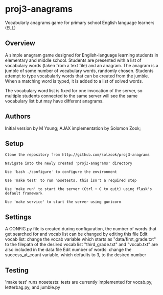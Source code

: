 # proj3-anagrams
Vocabularly anagrams game for primary school English language learners (ELL)


## Overview

A simple anagram game designed for English-language learning students in 
elementary and middle school.
Students are presented with a list of vocabulary words (taken from a text file) and an anagram.  The anagram is a jumble of some number of vocabulary words, randomly chosen.  Students attempt to type vocabularly words that can be created from the jumble.  When a matching word is typed, it is added to a list of solved words. 

The vocabulary word list is fixed for one invocation of the server, so multiple students connected to the same server will see the same vocabulary list but may have different anagrams.


## Authors 

Initial version by M Young;
AJAX implementation by Solomon Zook; 


## Setup
	Clone the repository from http://github.com/solzook/proj3-anagrams

	Navigate into the newly created 'proj3-anagrams' directory

	Use 'bash ./configure' to configure the environment

	Use 'make test' to run nosetests, this isn't a required step
	
	Use 'make run' to start the server (Ctrl + C to quit) using flask's default framework

	Use 'make service' to start the server using gunicorn


## Settings
A CONFIG.py file is created during configuration, the number of words that get searched for and vocab list can be changed by editing this file
	Edit vocab list: change the vocab variable which starts as "data/first_grade.txt" to the filepath of the desired vocab list
		"third_grade.txt" and "vocab.txt" are also included in the data file
	Edit number of words: change the success_at_count variable, which defaults to 3, to the desired number


## Testing

'make test' runs nosetests: tests are currently implemented for vocab.py, letterbag.py, and jumble.py
